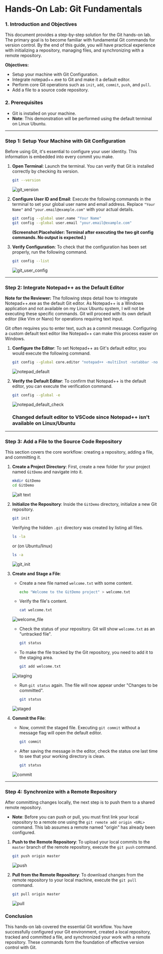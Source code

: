 
# Hands-On Lab: Git Fundamentals

### **1. Introduction and Objectives**

This document provides a step-by-step solution for the Git hands-on lab. The primary goal is to become familiar with fundamental Git commands for version control. By the end of this guide, you will have practical experience with initializing a repository, managing files, and synchronizing with a remote repository.

**Objectives:**
* Setup your machine with Git Configuration.
* Integrate notepad++.exe to Git and make it a default editor.
* Perform core Git operations such as `init`, `add`, `commit`, `push`, and `pull`.
* Add a file to a source code repository.

### **2. Prerequisites**

* Git is installed on your machine.
* **Note**: This demonstration will be performed using the default terminal on Linux Ubuntu.

---

### **Step 1: Setup Your Machine with Git Configuration**

Before using Git, it's essential to configure your user identity. This information is embedded into every commit you make.

1.  **Open Terminal**: Launch the terminal. You can verify that Git is installed correctly by checking its version.
    ```bash
    git --version
    ```
    ![git_version](Output/git_version.png)

2.  **Configure User ID and Email**: Execute the following commands in the terminal to set your global user name and email address. Replace `"Your Name"` and `"your.email@example.com"` with your actual details.
    ```bash
    git config --global user.name "Your Name"
    git config --global user.email "your.email@example.com"
    ```
    **(Screenshot Placeholder: Terminal after executing the two git config commands. No output is expected.)**

3.  **Verify Configuration**: To check that the configuration has been set properly, run the following command.
    ```bash
    git config --list
    ```
    ![git_user_config](Output/git_user_config.png)

---

### **Step 2: Integrate Notepad++ as the Default Editor**

**Note for the Reviewer:** The following steps detail how to integrate Notepad++.exe as the default Git editor. As Notepad++ is a Windows application and not available on my Linux Ubuntu system, I will not be executing these specific commands. Git will proceed with its own default editor (like Vim or Nano) for operations requiring text input.

Git often requires you to enter text, such as a commit message. Configuring a custom default text editor like Notepad++ can make this process easier on Windows.

1.  **Configure the Editor**: To set Notepad++ as Git's default editor, you would execute the following command.
    ```bash
    git config --global core.editor "notepad++ -multiInst -notabbar -nosession -noPlugin"
    ```
    ![notepad_default](Output/notepad_default.png)

2.  **Verify the Default Editor**: To confirm that Notepad++ is the default editor, you can execute the verification command.
    ```bash
    git config --global -e
    ```
    ![notepad_default_check](Output/default_editor_check.png)

    ### Changed default editor to VSCode since Notepad++ isn't available on Linux/Ubuntu

---

### **Step 3: Add a File to the Source Code Repository**

This section covers the core workflow: creating a repository, adding a file, and committing it.

1.  **Create a Project Directory**: First, create a new folder for your project named `GitDemo` and navigate into it.
    ```bash
    mkdir GitDemo
    cd GitDemo
    ```
    ![alt text](Output/DirectoryCreate.png)

2.  **Initialize the Repository**: Inside the `GitDemo` directory, initialize a new Git repository.
    ```bash
    git init
    ```

    Verifying the hidden `.git` directory was created by listing all files.
    ```bash
    ls -la
    ```
    or (on Ubuntu/linux)
    ```bash
    ls -a
    ```
    ![git_init](Output/git_init.png)

3.  **Create and Stage a File**:
    * Create a new file named `welcome.txt` with some content.
        ```bash
        echo "Welcome to the GitDemo project" > welcome.txt
        ```

    * Verify the file's content.
        ```bash
        cat welcome.txt
        ```

    ![welcome_file](Output/create_welcome.png)

    * Check the status of your repository. Git will show `welcome.txt` as an "untracked file".
        ```bash
        git status
        ```

    * To make the file tracked by the Git repository, you need to add it to the staging area.
        ```bash
        git add welcome.txt
        ```
    ![staging](Output/staging.png)

    * Run `git status` again. The file will now appear under "Changes to be committed".

        ```bash
        git status
        ```

    ![staged](Output/staged.png)

4.  **Commit the File**:
    * Now, commit the staged file. Executing `git commit` without a message flag will open the default editor.
        ```bash
        git commit
        ```

    * After saving the message in the editor, check the status one last time to see that your working directory is clean.
        ```bash
        git status
        ```
    ![commit](Output/commit.png)

---

### **Step 4: Synchronize with a Remote Repository**

After committing changes locally, the next step is to push them to a shared remote repository.

* **Note**: Before you can push or pull, you must first link your local repository to a remote one using the `git remote add origin <URL>` command. This lab assumes a remote named "origin" has already been configured.

1.  **Push to the Remote Repository**: To upload your local commits to the `master` branch of the remote repository, execute the `git push` command.
    ```bash
    git push origin master
    ```
    ![push](Output/push.png)

2.  **Pull from the Remote Repository**: To download changes from the remote repository to your local machine, execute the `git pull` command.
    ```bash
    git pull origin master
    ```
    ![pull](Output/pull.png)

### **Conclusion**

This hands-on lab covered the essential Git workflow. You have successfully configured your Git environment, created a local repository, tracked and committed a file, and synchronized your work with a remote repository. These commands form the foundation of effective version control with Git.
